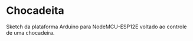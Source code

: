 # Chocadeita

Sketch da plataforma Arduino para NodeMCU-ESP12E voltado ao controle de uma chocadeira.